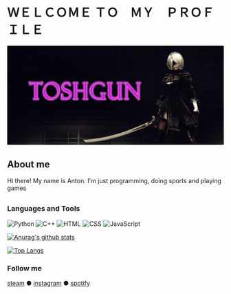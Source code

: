 # ＷＥＬＣＯＭＥ 	ＴＯ⠀	ＭＹ⠀	ＰＲＯＦＩＬＥ
![Header](https://github.com/TOSHGUN/toshgun/blob/main/assets/logo_github.gif)

## About me 
Hi there! My name is Anton. I'm just programming, doing sports and playing games
##

### Languages and Tools
![Python](https://img.shields.io/badge/-Python-090909?style=for-the-badge&logo=Python&logoColor=yellow) ![C++](https://img.shields.io/badge/-C%2b%2b-090909?style=for-the-badge&logo=C%2b%2b&logoColor=blue) ![HTML](https://img.shields.io/badge/-HTML-090909?style=for-the-badge&logo=HTML&logoColor=orange) ![CSS](https://img.shields.io/badge/-CSS-090909?style=for-the-badge&logo=CSS&logoColor=orange) ![JavaScript](https://img.shields.io/badge/-JS-090909?style=for-the-badge&logo=JS&logoColor=yellow)

[![Anurag's github stats](https://github-readme-stats.vercel.app/api?username=toshgun&show_icons=true&theme=tokyonight&count_private=true)](https://github.com/toshgun/github-readme-stats)

[![Top Langs](https://github-readme-stats.vercel.app/api/top-langs/?username=toshgun)](https://github.com/toshgun/github-readme-stats)

### Follow me
[steam](https://steamcommunity.com/id/toshgun13/) ● [instagram](https://www.instagram.com/toshgun13/) ● [spotify](https://open.spotify.com/user/31cidwftcywfngs5tijdbdaoyzle)

